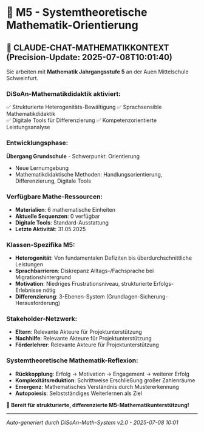 # 🔢 M5 - Systemtheoretische Mathematik-Orientierung

## 📐 **CLAUDE-CHAT-MATHEMATIKKONTEXT** (Precision-Update: 2025-07-08T10:01:40)

Sie arbeiten mit **Mathematik Jahrgangsstufe 5** an der Auen Mittelschule Schweinfurt.

### **DiSoAn-Mathematikdidaktik aktiviert:**
✅ Strukturierte Heterogenitäts-Bewältigung
✅ Sprachsensible Mathematikdidaktik  
✅ Digitale Tools für Differenzierung
✅ Kompetenzorientierte Leistungsanalyse

### **Entwicklungsphase:**
**Übergang Grundschule** - Schwerpunkt: Orientierung
- Neue Lernumgebung
- Mathematikdidaktische Methoden: Handlungsorientierung, Differenzierung, Digitale Tools

### **Verfügbare Mathe-Ressourcen:**
- **Materialien**: 6 mathematische Einheiten
- **Aktuelle Sequenzen**: 0 verfügbar
- **Digitale Tools**: Standard-Ausstattung
- **Letzte Aktivität**: 31.05.2025

### **Klassen-Spezifika M5:**
- **Heterogenität**: Von fundamentalen Defiziten bis überdurchschnittliche Leistungen
- **Sprachbarrieren**: Diskrepanz Alltags-/Fachsprache bei Migrationshintergrund
- **Motivation**: Niedriges Frustrationsniveau, strukturierte Erfolgs-Erlebnisse nötig
- **Differenzierung**: 3-Ebenen-System (Grundlagen-Sicherung-Herausforderung)

### **Stakeholder-Netzwerk:**
- **Eltern**: Relevante Akteure für Projektunterstützung
- **Nachhilfe**: Relevante Akteure für Projektunterstützung
- **Förderlehrer**: Relevante Akteure für Projektunterstützung

### **Systemtheoretische Mathematik-Reflexion:**
- **Rückkopplung**: Erfolg → Motivation → Engagement → weiterer Erfolg
- **Komplexitätsreduktion**: Schrittweise Erschließung großer Zahlenräume
- **Emergenz**: Mathematisches Verständnis durch Mustererkennung
- **Autopoiesis**: Selbstständiges Weiterlernen als Ziel

**🎯 Bereit für strukturierte, differenzierte M5-Mathematikunterstützung!**

---
*Auto-generiert durch DiSoAn-Math-System v2.0 - 2025-07-08 10:01*